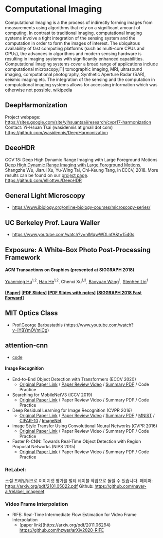 # Computational Imaging


Computational Imaging is a the process of indirectly forming images from measurements using algorithms that rely on a significant amount of computing. In contrast to traditional imaging, computational imaging systems involve a tight integration of the sensing system and the computation in order to form the images of interest. The ubiquitous availability of fast computing platforms (such as multi-core CPUs and GPUs), the advances in algorithms and modern sensing hardware is resulting in imaging systems with significantly enhanced capabilities. Computational Imaging systems cover a broad range of applications include computational microscopy,[1] tomographic imaging, MRI, ultrasound imaging, computational photography, Synthetic Aperture Radar (SAR), seismic imaging etc. The integration of the sensing and the computation in computational imaging systems allows for accessing information which was otherwise not possible.
[wikipedia](https://en.wikipedia.org/wiki/Computational_imaging)

## DeepHarmonization

Project webpage: https://sites.google.com/site/yihsuantsai/research/cvpr17-harmonization 
Contact: Yi-Hsuan Tsai (wasidennis at gmail dot com)
https://github.com/wasidennis/DeepHarmonization

## DeeoHDR

CCV'18: Deep High Dynamic Range Imaging with Large Foreground Motions
[Deep High Dynamic Range Imaging with Large Foreground Motions](https://arxiv.org/abs/1711.08937), Shangzhe Wu, Jiarui Xu, Yu-Wing Tai, Chi-Keung Tang, in ECCV, 2018. More results can be found on our [project page](https://elliottwu.com/projects/hdr/). 
https://github.com/elliottwu/DeepHDR

## General Light Microscopy 
- https://www.ibiology.org/online-biology-courses/microscopy-series/
## UC Berkeley Prof. Laura Waller
- https://www.youtube.com/watch?v=nlMqwWDLnfA&t=1540s
##  Exposure: A White-Box Photo Post-Processing Framework
#### ACM Transactions on Graphics (presented at SIGGRAPH 2018)
[Yuanming Hu](http://taichi.graphics/me/)<sup>1,2</sup>, [Hao He](https://github.com/hehaodele)<sup>1,2</sup>, Chenxi Xu<sup>1,3</sup>, [Baoyuan Wang](https://sites.google.com/site/zjuwby/)<sup>1</sup>, [Stephen Lin](https://www.microsoft.com/en-us/research/people/stevelin/)<sup>1</sup>

#### [[Paper](https://arxiv.org/abs/1709.09602)] [[PDF Slides](https://github.com/yuanming-hu/exposure/releases/download/slides/exposure-slides.pdf)] [[PDF Slides with notes](https://github.com/yuanming-hu/exposure/releases/download/slides/exposure-slides-with-notes.pdf)] [[SIGGRAPH 2018 Fast Forward](https://www.youtube.com/watch?v=JdTkKhm0LVU)]

## MIT Optics Class 
- Prof.George Barbastathis (https://www.youtube.com/watch?v=IYBYmOVmICg)


## attention-cnn
- [code](https://epfml.github.io/attention-cnn/)

#### Image Recognition 

* End-to-End Object Detection with Transformers (ECCV 2020)
    * [Original Paper Link](https://arxiv.org/abs/2005.12872) / [Paper Review Video](https://www.youtube.com/watch?v=hCWUTvVrG7E) / [Summary PDF](/lecture_notes/DETR.pdf) / Code Practice
* Searching for MobileNetV3 (ICCV 2019)
    * [Original Paper Link](https://arxiv.org/abs/1905.02244) / Paper Review Video / Summary PDF / Code Practice
* Deep Residual Learning for Image Recognition (CVPR 2016)
    * [Original Paper Link](https://arxiv.org/abs/1512.03385) / [Paper Review Video](https://www.youtube.com/watch?v=671BsKl8d0E) / [Summary PDF](/lecture_notes/ResNet.pdf) / [MNIST](/code_practices/ResNet18_MNIST_Train.ipynb) / [CIFAR-10](/code_practices/ResNet18_CIFAR10_Train.ipynb) / [ImageNet](/code_practices/Pretrained_ResNet18_ImageNet_Test.ipynb)
* Image Style Transfer Using Convolutional Neural Networks (CVPR 2016)
    * [Original Paper Link](https://www.cv-foundation.org/openaccess/content_cvpr_2016/papers/Gatys_Image_Style_Transfer_CVPR_2016_paper.pdf) / Paper Review Video / Summary PDF / Code Practice
* Faster R-CNN: Towards Real-Time Object Detection with Region Proposal Networks (NIPS 2015)
    * [Original Paper Link](https://arxiv.org/abs/1506.01497) / Paper Review Video / Summary PDF / Code Practice
### ReLabel:
소설 프레임워크로 이미지넷 평가를 멀티 레이블 작업으로 돌릴 수 있습니다.
페이퍼: https://arxiv.org/pdf/2101.05022.pdf
Github: https://github.com/naver-ai/relabel_imagenet
### Video Frame Interpolation 
* RIFE: Real-Time Intermediate Flow Estimation for Video Frame Interpolation
    * [paper link[(https://arxiv.org/pdf/2011.06294) 
https://github.com/hzwer/arXiv2020-RIFE

